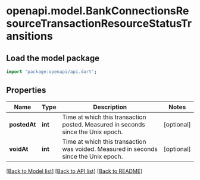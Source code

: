 # openapi.model.BankConnectionsResourceTransactionResourceStatusTransitions

## Load the model package
```dart
import 'package:openapi/api.dart';
```

## Properties
Name | Type | Description | Notes
------------ | ------------- | ------------- | -------------
**postedAt** | **int** | Time at which this transaction posted. Measured in seconds since the Unix epoch. | [optional] 
**voidAt** | **int** | Time at which this transaction was voided. Measured in seconds since the Unix epoch. | [optional] 

[[Back to Model list]](../README.md#documentation-for-models) [[Back to API list]](../README.md#documentation-for-api-endpoints) [[Back to README]](../README.md)



